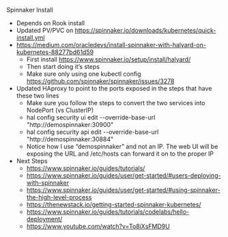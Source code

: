 Spinnaker Install
- Depends on Rook install
- Updated PV/PVC on https://spinnaker.io/downloads/kubernetes/quick-install.yml
- https://medium.com/oracledevs/install-spinnaker-with-halyard-on-kubernetes-88277bd61d59
    - First install https://www.spinnaker.io/setup/install/halyard/
    - Then start doing it’s steps
    - Make sure only using one kubectl config https://github.com/spinnaker/spinnaker/issues/3278
- Updated HAproxy to point to the ports exposed in the steps that have these two lines
    - Make sure you follow the steps to convert the two services into NodePort (vs ClusterIP)
    - hal config security ui edit --override-base-url "http://demospinnaker:30900"
    - hal config security api edit --override-base-url "http://demospinnaker:30884"
    - Notice how I use “demospinnaker” and not an IP. The web UI will be exposing the URL and /etc/hosts can forward it on to the proper IP
- Next Steps
    - https://www.spinnaker.io/guides/tutorials/
    - https://www.spinnaker.io/guides/user/get-started/#users-deploying-with-spinnaker
    - https://www.spinnaker.io/guides/user/get-started/#using-spinnaker-the-high-level-process
    - https://thenewstack.io/getting-started-spinnaker-kubernetes/
    - https://www.spinnaker.io/guides/tutorials/codelabs/hello-deployment/
    - https://www.youtube.com/watch?v=To8iXsFMD9U
    
